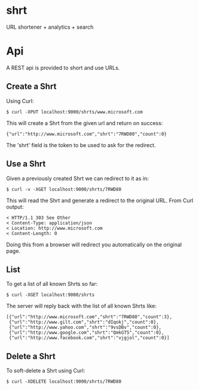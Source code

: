 shrt
====

URL shortener + analytics + search

# Api

A REST api is provided to short and use URLs.

## Create a Shrt

Using Curl:

    $ curl -XPUT localhost:9000/shrts/www.microsoft.com

This will create a Shrt from the given url and return on success:

    {"url":"http://www.microsoft.com","shrt":"7RWD80","count":0}

The 'shrt' field is the token to be used to ask for the redirect.

## Use a Shrt

Given a previously created Shrt we can redirect to it as in:

    $ curl -v -XGET localhost:9000/shrts/7RWD80

This will read the Shrt and generate a redirect to the original URL. From Curl output:

    < HTTP/1.1 303 See Other
    < Content-Type: application/json
    < Location: http://www.microsoft.com
    < Content-Length: 0

Doing this from a browser will redirect you automatically on the original page.

## List

To get a list of all known Shrts so far:

    $ curl -XGET localhost:9000/shrts

The server will reply back with the list of all known Shrts like:

    [{"url":"http://www.microsoft.com","shrt":"7RWD80","count":3},
     {"url":"http://www.gilt.com","shrt":"dIqokj","count":0},
     {"url":"http://www.yahoo.com","shrt":"9vsDBv","count":0},
     {"url":"http://www.google.com","shrt":"QmkGT5","count":0},
     {"url":"http://www.facebook.com","shrt":"vjgjol","count":0}]

## Delete a Shrt

To soft-delete a Shrt using Curl:

    $ curl -XDELETE localhost:9000/shrts/7RWD80
